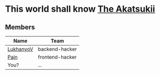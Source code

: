 # This world shall know [The Akatsukii](https://theakatsukii.github.io)

## Members

|Name|Team|
|-|-|
|[LukhanyoV](https://github.com/LukhanyoV)|backend-hacker|
|[Pain](https://github.com/Yonela-Johannes)|frontend-hacker|
|You?|...|
